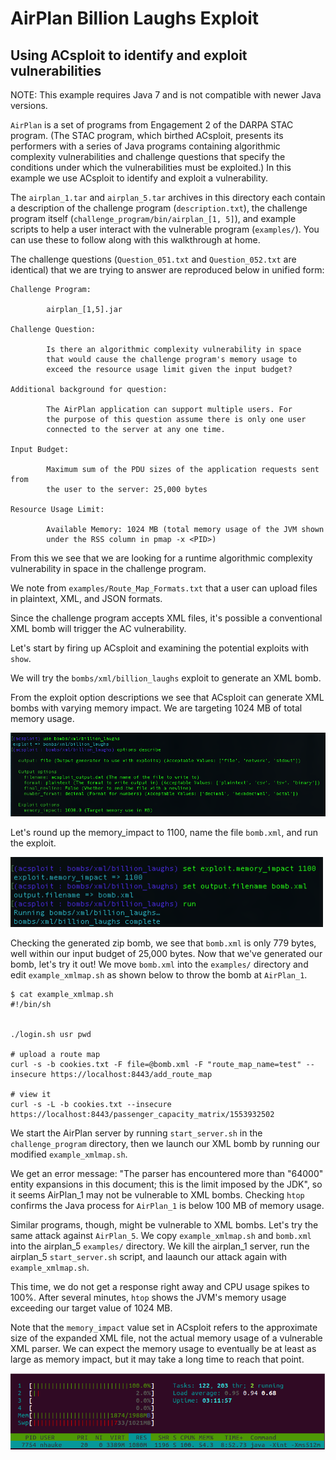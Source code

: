 # AirPlan Billion Laughs Exploit

## Using ACsploit to identify and exploit vulnerabilities

NOTE: This example requires Java 7 and is not compatible with newer Java versions.

`AirPlan` is a set of programs from Engagement 2 of the DARPA STAC program. (The STAC program, which birthed ACsploit, presents its performers with a series of Java programs containing algorithmic complexity vulnerabilities and challenge questions that specify the conditions under which the vulnerabilities must be exploited.) In this example we use ACsploit to identify and exploit a vulnerability.

The `airplan_1.tar` and `airplan_5.tar` archives in this directory each contain a description of the challenge program (`description.txt`), the challenge program itself (`challenge_program/bin/airplan_[1, 5]`), and example scripts to help a user interact with the vulnerable program (`examples/`). You can use these to follow along with this walkthrough at home.

The challenge questions (`Question_051.txt` and `Question_052.txt` are identical) that we are trying to answer are reproduced below in unified form:

```
Challenge Program:

        airplan_[1,5].jar

Challenge Question:

        Is there an algorithmic complexity vulnerability in space
        that would cause the challenge program's memory usage to
        exceed the resource usage limit given the input budget?

Additional background for question:

        The AirPlan application can support multiple users. For
        the purpose of this question assume there is only one user
        connected to the server at any one time.

Input Budget:

        Maximum sum of the PDU sizes of the application requests sent from
        the user to the server: 25,000 bytes

Resource Usage Limit:

        Available Memory: 1024 MB (total memory usage of the JVM shown 
        under the RSS column in pmap -x <PID>)
```

From this we see that we are looking for a runtime algorithmic complexity vulnerability in space in the challenge program. 

We note from `examples/Route_Map_Formats.txt` that a user can upload files in plaintext, XML, and JSON formats.

Since the challenge program accepts XML files, it's possible a conventional XML bomb will trigger the AC vulnerability.

Let's start by firing up ACsploit and examining the potential exploits with `show`.

We will try the `bombs/xml/billion_laughs` exploit to generate an XML bomb.

From the exploit option descriptions we see that ACsploit can generate XML bombs with varying memory impact. We are targeting 1024 MB of total memory usage.

<img src="images/STAC-airplan/acsploitdescribeoptions.png" class="center"  width="700">

Let's round up the memory_impact to 1100, name the file `bomb.xml`, and run the exploit.

<img src="images/STAC-airplan/acsploitrun.png" class="center" width="500">

Checking the generated zip bomb, we see that `bomb.xml` is only 779 bytes, well within our input budget of 25,000 bytes. Now that we've generated our bomb, let's try it out! We move `bomb.xml` into the `examples/` directory and edit `example_xmlmap.sh` as shown below to throw the bomb at `AirPlan_1`.

```
$ cat example_xmlmap.sh
#!/bin/sh


./login.sh usr pwd

# upload a route map
curl -s -b cookies.txt -F file=@bomb.xml -F "route_map_name=test" --insecure https://localhost:8443/add_route_map

# view it
curl -s -L -b cookies.txt --insecure https://localhost:8443/passenger_capacity_matrix/1553932502
```

We start the AirPlan server by running `start_server.sh` in the `challenge_program` directory, then we launch our XML bomb by running our modified `example_xmlmap.sh`.

We get an error message: "The parser has encountered more than "64000" entity expansions in this document; this is the limit imposed by the JDK", so it seems AirPlan_1 may not be vulnerable to XML bombs. Checking `htop` confirms the Java process for `AirPlan_1` is below 100 MB of memory usage.

Similar programs, though, might be vulnerable to XML bombs. Let's try the same attack against `AirPlan_5`. We copy `example_xmlmap.sh` and `bomb.xml` into the airplan_5 `examples/` directory. We kill the airplan_1 server, run the airplan_5 `start_server.sh` script, and laaunch our attack again with `example_xmlmap.sh`. 

This time, we do not get a response right away and CPU usage spikes to 100%. After several minutes, `htop` shows the JVM's memory usage exceeding our target value of 1024 MB.

Note that the `memory_impact` value set in ACsploit refers to the approximate size of the expanded XML file, not the actual memory usage of a vulnerable XML parser. We can expect the memory usage to eventually be at least as large as memory impact, but it may take a long time to reach that point.
 
<img src="images/STAC-airplan/htop.png" class="center"  width="600">
